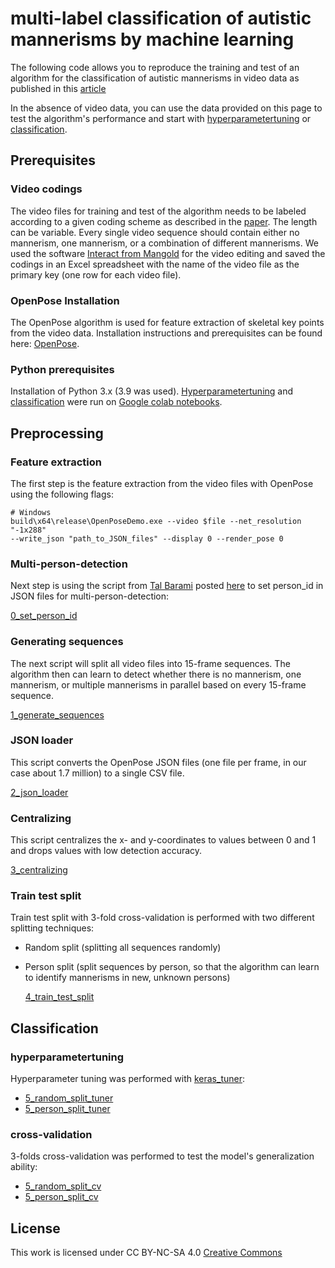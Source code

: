 # multi-label classification of autistic mannerisms by machine learning

The following code allows you to reproduce the training and test of an algorithm for the classification of autistic mannerisms in video data as published in this [article](Link_to_paper)

In the absence of video data, you can use the data provided on this page to test the algorithm's performance and start with [hyperparametertuning](#hyperparametertuning) or [classification](#classification).

## Prerequisites

### Video codings

The video files for training and test of the algorithm needs to be labeled according to a given coding scheme as described in the [paper](Link_to_paper). The length can be variable. Every single video sequence should contain either no mannerism, one mannerism, or a combination of different mannerisms. We used the software [Interact from Mangold](https://www.mangold-international.com/de/produkte/software/interact-videographie-software.html) for the video editing and saved the codings in an Excel spreadsheet with the name of the video file as the primary key (one row for each video file).

### OpenPose Installation

The OpenPose algorithm is used for feature extraction of skeletal key points from the video data. Installation instructions and prerequisites can be found here: [OpenPose](https://github.com/CMU-Perceptual-Computing-Lab/openpose).

### Python prerequisites

Installation of Python 3.x (3.9 was used). [Hyperparametertuning](#hyperparametertuning) and [classification](#classification) were run on [Google colab notebooks](https://colab.research.google.com).

## Preprocessing

### Feature extraction

The first step is the feature extraction from the video files with OpenPose using the following flags:

  ```
  # Windows
  build\x64\release\OpenPoseDemo.exe --video $file --net_resolution "-1x288"
  --write_json "path_to_JSON_files" --display 0 --render_pose 0
  ```
### Multi-person-detection

Next step is using the script from [Tal Barami](https://github.com/TalBarami) posted [here](https://github.com/CMU-Perceptual-Computing-Lab/openpose/issues/1448#issuecomment-575936689) to set person_id in JSON files for multi-person-detection:

   [0_set_person_id](https://github.com/chrstnlmlr/ml_ass/blob/main/0_Barami_script_JSON_set_person_id.py)

### Generating sequences

The next script will split all video files into 15-frame sequences. The algorithm then can learn to detect whether there is no mannerism, one mannerism, or multiple mannerisms in parallel based on every 15-frame sequence.   

  [1_generate_sequences](https://github.com/chrstnlmlr/ml_ass/blob/main/1_preprocessing_masterfiles.py)

### JSON loader

This script converts the OpenPose JSON files (one file per frame, in our case about 1.7 million) to a single CSV file.  

  [2_json_loader](https://github.com/chrstnlmlr/ml_ass/blob/main/2_preprocessing_json_loader.py)

### Centralizing

This script centralizes the x- and y-coordinates to values between 0 and 1 and drops values with low detection accuracy.

  [3_centralizing](https://github.com/chrstnlmlr/ml_ass/blob/main/3_preprocessing_normalizing_and_cleaning.py)

### Train test split

Train test split with 3-fold cross-validation is performed with two different splitting techniques:
- Random split (splitting all sequences randomly)
- Person split (split sequences by person, so that the algorithm can learn to identify mannerisms in new, unknown persons)

  [4_train_test_split](https://github.com/chrstnlmlr/ml_ass/blob/main/4_preprocessing_train_test_split_cross_validation.py)

## Classification

### hyperparametertuning

Hyperparameter tuning was performed with [keras_tuner](https://github.com/keras-team/keras-tuner):

- [5_random_split_tuner](https://github.com/chrstnlmlr/ml_ass/blob/main/5_lstm_cv_flap_jump_RS_tuner.ipynb)
- [5_person_split_tuner](https://github.com/chrstnlmlr/ml_ass/blob/main/5_lstm_cv_flap_jump_PS_tuner.ipynb)

### cross-validation

3-folds cross-validation was performed to test the model's generalization ability:

- [5_random_split_cv](https://github.com/chrstnlmlr/ml_ass/blob/main/5_lstm_cv_flap_jump_RS.ipynb)
- [5_person_split_cv](https://github.com/chrstnlmlr/ml_ass/blob/main/5_lstm_cv_flap_jump_PS.ipynb)

## License

This work is licensed under CC BY-NC-SA 4.0 [Creative Commons](http://creativecommons.org/licenses/by-nc-sa/4.0/)
